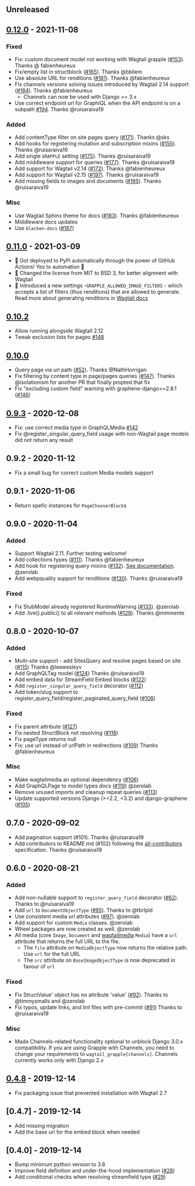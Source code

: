 ## Unreleased

## [0.12.0] - 2021-11-08

### Fixed

* Fix: custom document model not working with Wagtail grapple ([#153](https://github.com/GrappleGQL/wagtail-grapple/pull/153)). Thanks @ fabienheureux
* Fix/empty list in structblock ([#165](https://github.com/GrappleGQL/wagtail-grapple/pull/165)). Thanks @bbliem
* Use absolute URL for renditions ([#181](https://github.com/GrappleGQL/wagtail-grapple/pull/181)). Thanks @fabienheureux
* Fix channels versions solving issues introduced by Wagtail 2.14 support ([#184](https://github.com/GrappleGQL/wagtail-grapple/pull/184)). Thanks @fabienheureux
    * Channels can now be used with Django >= 3.x
* Use correct endpoint url for GraphiQL when the API endpoint is on a subpath [#194](https://github.com/GrappleGQL/wagtail-grapple/pull/194). Thanks @ruisaraiva19

### Added

* Add contentType filter on site pages query ([#171](https://github.com/GrappleGQL/wagtail-grapple/pull/171)). Thanks @sks
* Add hooks for registering mutation and subscription mixins ([#155](https://github.com/GrappleGQL/wagtail-grapple/pull/155)). Thanks @ruisaraiva19
* Add single `GRAPPLE` setting ([#175](https://github.com/GrappleGQL/wagtail-grapple/pull/175)). Thanks @ruisaraiva19
* Add middleware support for queries ([#177](https://github.com/GrappleGQL/wagtail-grapple/pull/177)). Thanks @ruisaraiva19
* Add support for Wagtail v2.14 ([#172](https://github.com/GrappleGQL/wagtail-grapple/pull/172)). Thanks @fabienheureux
* Add support for Wagtail v2.15 ([#197](https://github.com/GrappleGQL/wagtail-grapple/pull/197)). Thanks @ruisaraiva19
* Add missing fields to images and documents ([#195](https://github.com/GrappleGQL/wagtail-grapple/pull/195)). Thanks @ruisaraiva19

### Misc
* Use Wagtail Sphinx theme for docs ([#183](https://github.com/GrappleGQL/wagtail-grapple/pull/183)). Thanks @fabienheureux
* Middleware docs updates
* Use `blacken-docs` ([#187](https://github.com/GrappleGQL/wagtail-grapple/pull/187))


## [0.11.0] - 2021-03-09

* 🤖 Got deployed to PyPi automatically through the power of GitHub Actions! Yes to automation 🎉
* 📜 Changed the license from MIT to BSD 3, for better alignment with Wagtail
* 🚀 Introduced a new settings -`GRAPPLE_ALLOWED_IMAGE_FILTERS` - which accepts a list of filters (thus renditions) that are allowed to generate. Read more about generating renditions in [Wagtail docs](https://docs.wagtail.io/en/stable/advanced_topics/images/renditions.html#generating-renditions-in-python)

## [0.10.2]

* Allow running alongside Wagtail 2.12
* Tweak exclusion lists for pages [#148](https://github.com/GrappleGQL/wagtail-grapple/pull/148)

## [0.10.0]


* Query page via url path ([#52](https://github.com/GrappleGQL/wagtail-grapple/pull/52)). Thanks @NathHorrigan
* Fix filtering by content type in page/pages queries ([#147](https://github.com/GrappleGQL/wagtail-grapple/pull/147)). Thanks @isolationism for another PR that finally propted that fix
* Fix "excluding custom field" warning with graphene-django>=2.8.1 ([#146](https://github.com/GrappleGQL/wagtail-grapple/pull/146))

## [0.9.3] - 2020-12-08

* Fix: use correct media type in GraphQLMedia [#142](https://github.com/GrappleGQL/wagtail-grapple/pull/142)
* Fix @register_singular_query_field usage with non-Wagtail page models did not return any result

## 0.9.2 - 2020-11-12

* Fix a small bug for correct custom Media models support

## 0.9.1 - 2020-11-06

* Return spefic instances for `PageChooserBlock`s

## 0.9.0 - 2020-11-04

### Added
* Support Wagtail 2.11. Further testing welcome!
* Add collections types ([#111](https://github.com/GrappleGQL/wagtail-grapple/pull/111)). Thanks @fabienheureux
* Add hook for registering query mixins ([#132](https://github.com/GrappleGQL/wagtail-grapple/pull/132)). [See documentation](https://wagtail-grapple.readthedocs.io/en/latest/general-usage/hooks.html). @zerolab
* Add webpquality support for renditions ([#130](https://github.com/GrappleGQL/wagtail-grapple/pull/130)). Thanks @ruisaraiva19

### Fixed
* Fix StubModel already registered RuntimeWarning ([#133](https://github.com/GrappleGQL/wagtail-grapple/pull/133)). @zerolab
* Add .live().public() to all relevant methods ([#129](https://github.com/GrappleGQL/wagtail-grapple/pull/129)). Thanks @mmmente

## 0.8.0 - 2020-10-07

### Added

* Multi-site support - add SitesQuery and resolve pages based on site ([#115](https://github.com/GrappleGQL/wagtail-grapple/pull/115)) Thanks @leewesleyv
* Add GraphQLTag model ([#124](https://github.com/GrappleGQL/wagtail-grapple/pull/124)) Thanks @ruisaraiva19
* Add embed data for StreamField Embed blocks ([#122](https://github.com/GrappleGQL/wagtail-grapple/pull/122))
* Add `register_singular_query_field` decorator ([#112](https://github.com/GrappleGQL/wagtail-grapple/pull/112))
* Add token/slug support to register_query_field/register_paginated_query_field ([#108](https://github.com/GrappleGQL/wagtail-grapple/pull/108))

### Fixed

* Fix parent attribute ([#127](https://github.com/GrappleGQL/wagtail-grapple/pull/127))
* Fix nested StructBlock not resolving ([#118](https://github.com/GrappleGQL/wagtail-grapple/pull/118))
* Fix pageType returns null
* Fix: use url instead of urlPath in redirections ([#109](https://github.com/GrappleGQL/wagtail-grapple/pull/109)) Thanks @fabienheureux


### Misc
* Make wagtailmedia an optional dependency ([#106](https://github.com/GrappleGQL/wagtail-grapple/pull/106))
* Add GraphQLPage to model types docs ([#119](https://github.com/GrappleGQL/wagtail-grapple/pull/119)) @zerolab
* Remove unused imports and cleanup repeat queries ([#113](https://github.com/GrappleGQL/wagtail-grapple/pull/113))
* Update supported versions Django (>=2.2, <3.2) and django-graphene ([#105](https://github.com/GrappleGQL/wagtail-grapple/pull/105))

## 0.7.0 - 2020-09-02

* Add pagination support (#101). Thanks @ruisaraiva19
* Add contributors to README.md (#102) following the [all-contributors](https://github.com/all-contributors/all-contributors) specification. Thanks @ruisaraiva19

## 0.6.0 - 2020-08-21

### Added

* Add non-nullable support to `register_query_field` decorator ([#62](https://github.com/GrappleGQL/wagtail-grapple/pull/62)). Thanks to @ruisaraiva19
* Add `url` to `DocumentObjectType` ([#95](https://github.com/GrappleGQL/wagtail-grapple/pull/95)). Thanks to @tbrlpld
* Use consistent media url attributes ([#97](https://github.com/GrappleGQL/wagtail-grapple/pull/97)). @zerolab
* Add support for custom `Media` classes. @zerolab
* Wheel packages are now created as well. @zerolab
* All media (core `Image`, `Document` and [wagtailmedia](https://github.com/torchbox/wagtailmedia) `Media`) have a `url` attribute that returns the full URL to the file.
  * The `file` attribute on `MediaObjectType` now returns the relative path. Use `url` for the full URL
  * The `src` attribute on `BaseImageObjectType` is now deprecated in favour of `url`

### Fixed
* Fix StructValue' object has no attribute 'value' ([#92](https://github.com/GrappleGQL/wagtail-grapple/pull/92)). Thanks to @timmysmalls and @zerolab
* Fix typos, update links, and lint files with pre-commit ([#91](https://github.com/GrappleGQL/wagtail-grapple/pull/91)) Thanks to @ruisaraiva19

### Misc
* Made Channels-related functionality optional to unblock Django 3.0.x compatibility.
  If you are using Grapple with Channels, you need to change your requirements to `wagtail_grapple[channels]`. Channels currently works only with Django 2.x

## [0.4.8] - 2019-12-14

* Fix packaging issue that prevented installation with Wagtail 2.7

## [0.4.7] - 2019-12-14

* Add missing migration
* Add the base url for the embed block when needed

## [0.4.0] - 2019-12-14


* Bump minimum python version to 3.6
* Improve field definition and under-the-hood implementation ([#28](https://github.com/GrappleGQL/wagtail-grapple/pull/28))
* Add conditional checks when resolving streamfield type ([#29](https://github.com/GrappleGQL/wagtail-grapple/pull/29))


[0.12.0]: https://github.com/GrappleGQL/wagtail-grapple/releases/tag/v0.12.0
[0.11.0]: https://github.com/GrappleGQL/wagtail-grapple/releases/tag/v0.11.0
[0.10.2]: https://github.com/GrappleGQL/wagtail-grapple/releases/tag/v0.10.2
[0.10.0]: https://github.com/GrappleGQL/wagtail-grapple/releases/tag/v0.10.0
[0.9.3]: https://github.com/GrappleGQL/wagtail-grapple/releases/tag/v0.9.3
[0.9.2]: https://github.com/GrappleGQL/wagtail-grapple/releases/tag/v0.9.2
[0.9.1]: https://github.com/GrappleGQL/wagtail-grapple/releases/tag/v0.9.1
[0.9.0]: https://github.com/GrappleGQL/wagtail-grapple/releases/tag/v0.9.0
[0.8.0]: https://github.com/GrappleGQL/wagtail-grapple/releases/tag/v0.8.0
[0.7.0]: https://github.com/GrappleGQL/wagtail-grapple/releases/tag/v0.7.0
[0.6.0]: https://github.com/GrappleGQL/wagtail-grapple/releases/tag/v0.6.0
[0.4.8]: https://github.com/GrappleGQL/wagtail-grapple/releases/tag/v0.4.8
